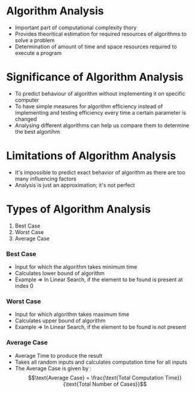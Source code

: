 # Algorithm Analysis

- Important part of computational complexity thory
- Provides theoritical estimation for required resources of algorithms to solve a problem
- Determination of amount of time and space resources required to execute a program

# Significance of Algorithm Analysis

- To predict behaviour of algorithm without implementing it on specific computer
- To have simple measures for algorithm efficiency instead of implementing and testing efficiency every time a certain parameter is changed
- Analysing different algorithms can help us compare them to determine the best algortihm

# Limitations of Algorithm Analysis

- It's impossible to predict exact behavior of algorithm as there are too many influencing factors
- Analysis is just an approximation; it's not perfect

# Types of Algorithm Analysis

1. Best Case
2. Worst Case
3. Average Case

### Best Case

- Input for which the algorithm takes minimum time
- Calculates lower bound of algorithm
- Example => In Linear Search, if the element to be found is present at index 0

### Worst Case

- Input for which algorithm takes maximum time
- Calculates upper bound of algorithm
- Example => In Linear Search, if the element to be found is not present

### Average Case

- Average Time to produce the result
- Takes all random inputs and calculates computation time for all inputs
- The Average Case is given by : $$\text{Average Case} = \frac{\text{Total Computation Time}}{\text{Total Number of Cases}}$$
